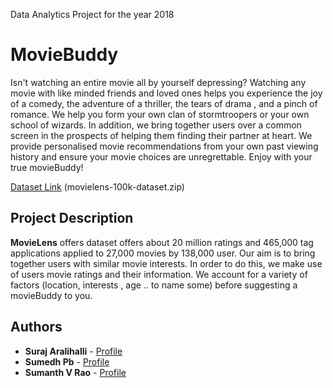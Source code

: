 Data Analytics Project for the year 2018

MovieBuddy
======

Isn't watching an entire movie all by yourself depressing? Watching any movie with like minded  friends and loved ones helps you experience the joy of a comedy, the adventure of a thriller, the tears of drama , and a pinch of romance. We help you form your own clan of stormtroopers or your own school of wizards. In addition, we bring together users over a common screen in the prospects of helping them finding their partner at heart. We provide personalised movie recommendations from your own past viewing history and ensure your movie choices are unregrettable. Enjoy with your true movieBuddy!

[Dataset Link](https://grouplens.org/datasets/movielens/100k/) (movielens-100k-dataset.zip)


## Project Description

**MovieLens** offers dataset offers about 20 million ratings and 465,000 tag applications applied to 27,000 movies by 138,000 user.
Our aim is to bring together users with similar movie interests. In order to do this, we make use of users movie ratings and their information. We account for a variety of factors (location, interests , age .. to name some) before suggesting a movieBuddy to you. 


Authors
------
* **Suraj Aralihalli** - [Profile](https://github.com/SurajAralihalli)<br>
* **Sumedh Pb** - [Profile](https://github.com/sumedhpb)<br>
* **Sumanth V Rao** - [Profile](https://github.com/sumanthvrao)<br>
